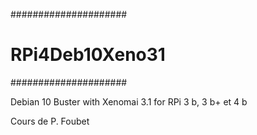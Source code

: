 
#####################
#  RPi4Deb10Xeno31  #
#####################

Debian 10 Buster with Xenomai 3.1 
for RPi 3 b, 3 b+ et 4 b

Cours de P. Foubet

